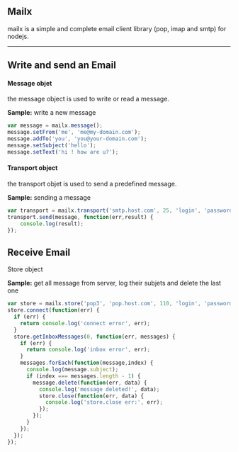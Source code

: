 Mailx
-------

mailx is a simple and complete email client library (pop, imap and smtp) for nodejs. 

----------

<i class="icon-pencil"></i> Write and send an Email
---------------------------------------------------

#### <i class="icon-file"></i> Message objet
the message object is used to write or read a message.

**Sample:** write a new message
```javascript
var message = mailx.message();
message.setFrom('me', 'me@my-domain.com');
message.addTo('you', 'you@your-domain.com');
message.setSubject('hello');
message.setText('hi ! how are u?');
```
#### <i class="icon-upload"></i> Transport object
the transport objet is used to send a predefined message.

**Sample:** sending a message
```javascript
var transport = mailx.transport('smtp.host.com', 25, 'login', 'password');
transport.send(message, function(err,result) {
    console.log(result);
});
```

<i class="icon-download"></i> Receive Email
-------------------------------------------

<i class="icon-download"></i> Store object

**Sample:** get all message from server, log their subjets and delete the last one
```javascript
var store = mailx.store('pop3', 'pop.host.com', 110, 'login', 'password');
store.connect(function(err) {
  if (err) {
    return console.log('connect error', err);
  }
  store.getInboxMessages(0, function(err, messages) {
    if (err) {
      return console.log('inbox error', err);
    }
    messages.forEach(function(message,index) {
      console.log(message.subject);
      if (index === messages.length - 1) {
        message.delete(function(err, data) {
          console.log('message deleted!', data);
          store.close(function(err, data) {
            console.log('store.close err:', err);
          });
        });
      }
    });
  });
});
```
